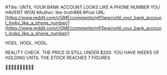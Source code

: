 #Title: UNTIL YOUR BANK ACCOUNT LOOKS LIKE A PHONE NUMBER YOU HAVENT WON
#Author: the-truth888
#Post URL: [https://www.reddit.com/r/GME/comments/mfl3ww/until_your_bank_account_looks_like_a_phone_number/](https://www.reddit.com/r/GME/comments/mfl3ww/until_your_bank_account_looks_like_a_phone_number/)


HODL. HODL. HODL. 

REALITY CHECK. THE PRICE IS STILL UNDER $200. YOU HAVE WEEKS OF HOLDING UNTIL THE STOCK REACHES 7 FIGURES 

🚀🚀🚀🚀🚀🚀🚀🚀🚀🚀